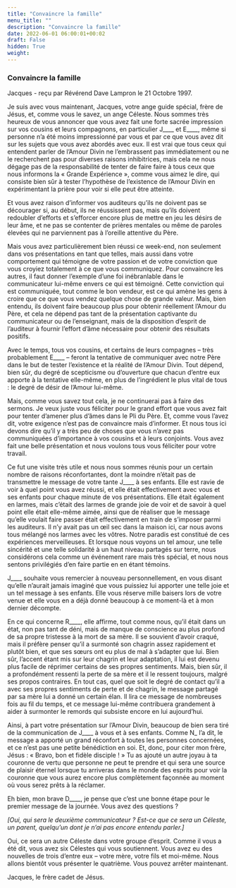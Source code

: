 ```yaml
---
title: "Convaincre la famille"
menu_title: ""
description: "Convaincre la famille"
date: 2022-06-01 06:00:01+00:02
draft: False
hidden: True
weight:
---
```

### Convaincre la famille

Jacques - reçu par Révérend Dave Lampron le 21 Octobre 1997.

Je suis avec vous maintenant, Jacques, votre ange guide spécial, frère de Jésus, et, comme vous le savez, un ange Céleste. Nous sommes très heureux de vous annoncer que vous avez fait une forte sacrée impression sur vos cousins et leurs compagnons, en particulier J____ et E____, même si personne n’a été moins impressionné par vous et par ce que vous avez dit sur les sujets que vous avez abordés avec eux. Il est vrai que tous ceux qui entendent parler de l’Amour Divin ne l’embrassent pas immédiatement ou ne le recherchent pas pour diverses raisons inhibitrices, mais cela ne nous dégage pas de la responsabilité de tenter de faire faire à tous ceux que nous informons la « Grande Expérience », comme vous aimez le dire, qui consiste bien sûr à tester l’hypothèse de l’existence de l’Amour Divin en expérimentant la prière pour voir si elle peut être atteinte.

Et vous avez raison d’informer vos auditeurs qu’ils ne doivent pas se décourager si, au début, ils ne réussissent pas, mais qu’ils doivent redoubler d’efforts et s’efforcer encore plus de mettre en jeu les désirs de leur âme, et ne pas se contenter de prières mentales ou même de paroles élevées qui ne parviennent pas à l’oreille attentive du Père.

Mais vous avez particulièrement bien réussi ce week-end, non seulement dans vos présentations en tant que telles, mais aussi dans votre comportement qui témoigne de votre passion et de votre conviction que vous croyiez totalement à ce que vous communiquez. Pour convaincre les autres, il faut donner l’exemple d’une foi inébranlable dans le communicateur lui-même envers ce qui est témoigné. Cette conviction qui est communiquée, tout comme le bon vendeur, est ce qui amène les gens à croire que ce que vous vendez quelque chose de grande valeur. Mais, bien entendu, ils doivent faire beaucoup plus pour obtenir réellement l’Amour du Père, et cela ne dépend pas tant de la présentation captivante du communicateur ou de l’enseignant, mais de la disposition d’esprit de l’auditeur à fournir l’effort d’âme nécessaire pour obtenir des résultats positifs.

Avec le temps, tous vos cousins, et certains de leurs compagnes – très probablement E____ – feront la tentative de communiquer avec notre Père dans le but de tester l’existence et la réalité de l’Amour Divin. Tout dépend, bien sûr, du degré de scepticisme ou d’ouverture que chacun d’entre eux apporte à la tentative elle-même, en plus de l’ingrédient le plus vital de tous : le degré de désir de l’Amour lui-même.

Mais, comme vous savez tout cela, je ne continuerai pas à faire des sermons. Je veux juste vous féliciter pour le grand effort que vous avez fait pour tenter d’amener plus d’âmes dans le Pli du Père. Et, comme vous l’avez dit, votre exigence n’est pas de convaincre mais d’informer. Et nous tous ici devons dire qu’il y a très peu de choses que vous n’avez pas communiquées d’importance à vos cousins et à leurs conjoints. Vous avez fait une belle présentation et nous voulons tous vous féliciter pour votre travail.

Ce fut une visite très utile et nous nous sommes réunis pour un certain nombre de raisons réconfortantes, dont la moindre n’était pas de transmettre le message de votre tante J____ à ses enfants. Elle est ravie de voir à quel point vous avez réussi, et elle était effectivement avec vous et ses enfants pour chaque minute de vos présentations. Elle était également en larmes, mais c’était des larmes de grande joie de voir et de savoir à quel point elle était elle-même aimée, ainsi que de réaliser que le message qu’elle voulait faire passer était effectivement en train de s’imposer parmi les auditeurs. Il n’y avait pas un œil sec dans la maison ici, car nous avons tous mélangé nos larmes avec les vôtres. Notre paradis est constitué de ces expériences merveilleuses. Et lorsque nous voyons un tel amour, une telle sincérité et une telle solidarité à un haut niveau partagés sur terre, nous considérons cela comme un événement rare mais très spécial, et nous nous sentons privilégiés d’en faire partie en en étant témoins.

J____ souhaite vous remercier à nouveau personnellement, en vous disant qu’elle n’aurait jamais imaginé que vous puissiez lui apporter une telle joie et un tel message à ses enfants. Elle vous réserve mille baisers lors de votre venue et elle vous en a déjà donné beaucoup à ce moment-là et à mon dernier décompte.

En ce qui concerne R____, elle affirme, tout comme nous, qu’il était dans un état, non pas tant de déni, mais de manque de conscience au plus profond de sa propre tristesse à la mort de sa mère. Il se souvient d’avoir craqué, mais il préfère penser qu’il a surmonté son chagrin assez rapidement et plutôt bien, et que ses sœurs ont eu plus de mal à s’adapter que lui. Bien sûr, l’accent étant mis sur leur chagrin et leur adaptation, il lui est devenu plus facile de réprimer certains de ses propres sentiments. Mais, bien sûr, il a profondément ressenti la perte de sa mère et il le ressent toujours, malgré ses propos contraires. En tout cas, quel que soit le degré de contact qu’il a avec ses propres sentiments de perte et de chagrin, le message partagé par sa mère lui a donné un certain élan. Il lira ce message de nombreuses fois au fil du temps, et ce message lui-même contribuera grandement à aider à surmonter le remords qui subsiste encore en lui aujourd’hui.

Ainsi, à part votre présentation sur l’Amour Divin, beaucoup de bien sera tiré de la communication de J____ à vous et à ses enfants. Comme N_ l’a dit, le message a apporté un grand réconfort à toutes les personnes concernées, et ce n’est pas une petite bénédiction en soi. Et, donc, pour citer mon frère, Jésus : « Bravo, bon et fidèle disciple ! » Tu as ajouté un autre joyau à ta couronne de vertu que personne ne peut te prendre et qui sera une source de plaisir éternel lorsque tu arriveras dans le monde des esprits pour voir la couronne que vous aurez encore plus complètement façonnée au moment où vous serez prêts à la réclamer.

Eh bien, mon brave D____, je pense que c’est une bonne étape pour le premier message de la journée. Vous avez des questions ?

*[Oui, qui sera le deuxième communicateur ? Est-ce que ce sera un Céleste, un parent, quelqu’un dont je n’ai pas encore entendu parler.]*

Oui, ce sera un autre Céleste dans votre groupe d’esprit. Comme il vous a été dit, vous avez six Célestes qui vous soutiennent. Vous avez eu des nouvelles de trois d’entre eux – votre mère, votre fils et moi-même. Nous allons bientôt vous présenter le quatrième. Vous pouvez arrêter maintenant.

Jacques, le frère cadet de Jésus.
